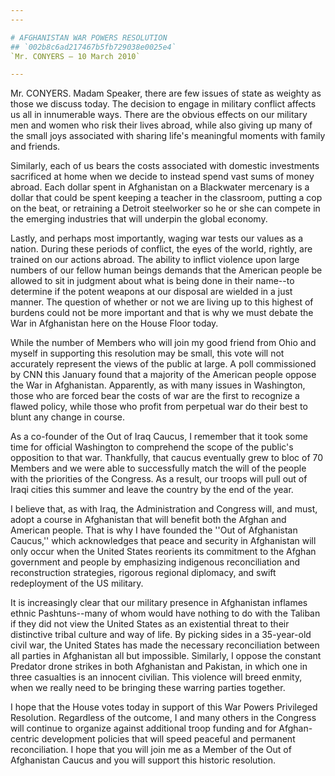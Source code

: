 ```yaml
---
---

# AFGHANISTAN WAR POWERS RESOLUTION
## `002b8c6ad217467b5fb729038e0025e4`
`Mr. CONYERS — 10 March 2010`

---
```



Mr. CONYERS. Madam Speaker, there are few issues of state as weighty 
as those we discuss today. The decision to engage in military conflict 
affects us all in innumerable ways. There are the obvious effects on 
our military men and women who risk their lives abroad, while also 
giving up many of the small joys associated with sharing life's 
meaningful moments with family and friends.

Similarly, each of us bears the costs associated with domestic 
investments sacrificed at home when we decide to instead spend vast 
sums of money abroad. Each dollar spent in Afghanistan on a Blackwater 
mercenary is a dollar that could be spent keeping a teacher in the 
classroom, putting a cop on the beat, or retraining a Detroit 
steelworker so he or she can compete in the emerging industries that 
will underpin the global economy.

Lastly, and perhaps most importantly, waging war tests our values as 
a nation. During these periods of conflict, the eyes of the world, 
rightly, are trained on our actions abroad. The ability to inflict 
violence upon large numbers of our fellow human beings demands that the 
American people be allowed to sit in judgment about what is being done 
in their name--to determine if the potent weapons at our disposal are 
wielded in a just manner. The question of whether or not we are living 
up to this highest of burdens could not be more important and that is 
why we must debate the War in Afghanistan here on the House Floor 
today.

While the number of Members who will join my good friend from Ohio 
and myself in supporting this resolution may be small, this vote will 
not accurately represent the views of the public at large. A poll 
commissioned by CNN this January found that a majority of the American 
people oppose the War in Afghanistan. Apparently, as with many issues 
in Washington, those who are forced bear the costs of war are the first 
to recognize a flawed policy, while those who profit from perpetual war 
do their best to blunt any change in course.

As a co-founder of the Out of Iraq Caucus, I remember that it took 
some time for official Washington to comprehend the scope of the 
public's opposition to that war. Thankfully, that caucus eventually 
grew to bloc of 70 Members and we were able to successfully match the 
will of the people with the priorities of the Congress. As a result, 
our troops will pull out of Iraqi cities this summer and leave the 
country by the end of the year.

I believe that, as with Iraq, the Administration and Congress will, 
and must, adopt a course in Afghanistan that will benefit both the 
Afghan and American people. That is why I have founded the ''Out of 
Afghanistan Caucus,'' which acknowledges that peace and security in 
Afghanistan will only occur when the United States reorients its 
commitment to the Afghan government and people by emphasizing 
indigenous reconciliation and reconstruction strategies, rigorous 
regional diplomacy, and swift redeployment of the US military.

It is increasingly clear that our military presence in Afghanistan 
inflames ethnic Pashtuns--many of whom would have nothing to do with 
the Taliban if they did not view the United States as an existential 
threat to their distinctive tribal culture and way of life. By picking 
sides in a 35-year-old civil war, the United States has made the 
necessary reconciliation between all parties in Afghanistan all but 
impossible. Similarly, I oppose the constant Predator drone strikes in 
both Afghanistan and Pakistan, in which one in three casualties is an 
innocent civilian. This violence will breed enmity, when we really need 
to be bringing these warring parties together.

I hope that the House votes today in support of this War Powers 
Privileged Resolution. Regardless of the outcome, I and many others in 
the Congress will continue to organize against additional troop funding 
and for Afghan-centric development policies that will speed peaceful 
and permanent reconciliation. I hope that you will join me as a Member 
of the Out of Afghanistan Caucus and you will support this historic 
resolution.